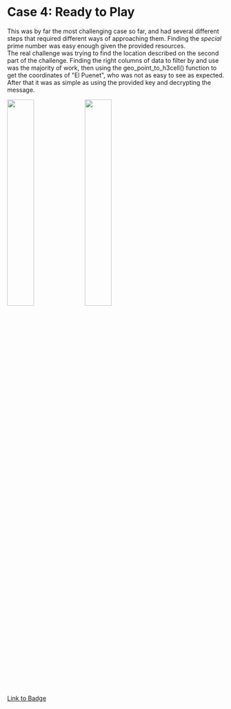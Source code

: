 # Case 4: Ready to Play

This was by far the most challenging case so far, and had several different steps that required different ways of approaching them. Finding the *special* prime number was easy enough given the provided resources. </br>
The real challenge was trying to find the location described on the second part of the challenge. Finding the right columns of data to filter by and use was the majority of work, then using the geo_point_to_h3cell() function to get the coordinates of "El Puenet", who was not as easy to see as expected. After that it was as simple as using the provided key and decrypting the message. 

<p>
  <img src="https://detective.kusto.io/img/questions/04-pq5sd.png" width=35% height=35%>
  <img src="https://images.credly.com/size/680x680/images/e7522dc8-886b-4a5b-9436-535e1adaa5c5/image.png" width=35% height=35%>
</p>

[Link to Badge](https://www.credly.com/earner/earned/badge/c6597cab-5234-4d39-8b8f-b21d9528089d)
